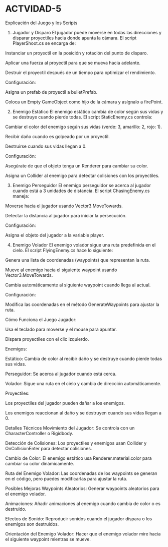 # ACTVIDAD-5
Explicación del Juego y los Scripts
1. Jugador y Disparo
El jugador puede moverse en todas las direcciones y disparar proyectiles hacia donde apunta la cámara. El script PlayerShoot.cs se encarga de:

Instanciar un proyectil en la posición y rotación del punto de disparo.

Aplicar una fuerza al proyectil para que se mueva hacia adelante.

Destruir el proyectil después de un tiempo para optimizar el rendimiento.

Configuración:

Asigna un prefab de proyectil a bulletPrefab.

Coloca un Empty GameObject como hijo de la cámara y asígnalo a firePoint.

2. Enemigo Estático
El enemigo estático cambia de color según sus vidas y se destruye cuando pierde todas. El script StaticEnemy.cs controla:

Cambiar el color del enemigo según sus vidas (verde: 3, amarillo: 2, rojo: 1).

Recibir daño cuando es golpeado por un proyectil.

Destruirse cuando sus vidas llegan a 0.

Configuración:

Asegúrate de que el objeto tenga un Renderer para cambiar su color.

Asigna un Collider al enemigo para detectar colisiones con los proyectiles.

3. Enemigo Perseguidor
El enemigo perseguidor se acerca al jugador cuando está a 3 unidades de distancia. El script ChasingEnemy.cs maneja:

Moverse hacia el jugador usando Vector3.MoveTowards.

Detectar la distancia al jugador para iniciar la persecución.

Configuración:

Asigna el objeto del jugador a la variable player.

4. Enemigo Volador
El enemigo volador sigue una ruta predefinida en el cielo. El script FlyingEnemy.cs hace lo siguiente:

Genera una lista de coordenadas (waypoints) que representan la ruta.

Mueve al enemigo hacia el siguiente waypoint usando Vector3.MoveTowards.

Cambia automáticamente al siguiente waypoint cuando llega al actual.

Configuración:

Modifica las coordenadas en el método GenerateWaypoints para ajustar la ruta.

Cómo Funciona el Juego
Jugador:

Usa el teclado para moverse y el mouse para apuntar.

Dispara proyectiles con el clic izquierdo.

Enemigos:

Estático: Cambia de color al recibir daño y se destruye cuando pierde todas sus vidas.

Perseguidor: Se acerca al jugador cuando está cerca.

Volador: Sigue una ruta en el cielo y cambia de dirección automáticamente.

Proyectiles:

Los proyectiles del jugador pueden dañar a los enemigos.

Los enemigos reaccionan al daño y se destruyen cuando sus vidas llegan a 0.

Detalles Técnicos
Movimiento del Jugador: Se controla con un CharacterController o Rigidbody.

Detección de Colisiones: Los proyectiles y enemigos usan Collider y OnCollisionEnter para detectar colisiones.

Cambio de Color: El enemigo estático usa Renderer.material.color para cambiar su color dinámicamente.

Ruta del Enemigo Volador: Las coordenadas de los waypoints se generan en el código, pero puedes modificarlas para ajustar la ruta.

Posibles Mejoras
Waypoints Aleatorios: Generar waypoints aleatorios para el enemigo volador.

Animaciones: Añadir animaciones al enemigo cuando cambia de color o es destruido.

Efectos de Sonido: Reproducir sonidos cuando el jugador dispara o los enemigos son destruidos.

Orientación del Enemigo Volador: Hacer que el enemigo volador mire hacia el siguiente waypoint mientras se mueve.
